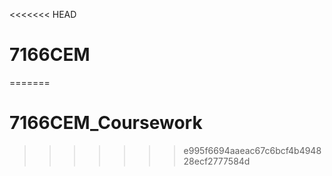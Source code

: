 <<<<<<< HEAD
# 7166CEM
=======
# 7166CEM_Coursework
>>>>>>> e995f6694aaeac67c6bcf4b494828ecf2777584d
